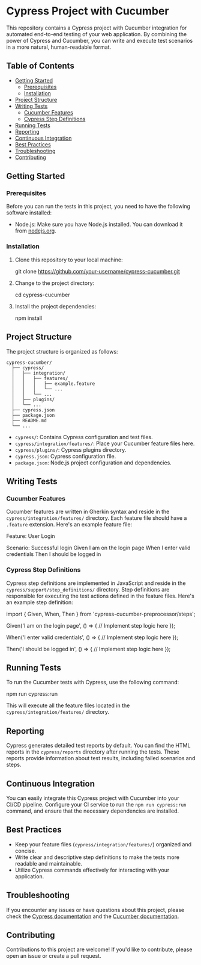 # Cypress Project with Cucumber

This repository contains a Cypress project with Cucumber integration for automated end-to-end testing of your web application. By combining the power of Cypress and Cucumber, you can write and execute test scenarios in a more natural, human-readable format.

## Table of Contents

- [Getting Started](#getting-started)
  - [Prerequisites](#prerequisites)
  - [Installation](#installation)
- [Project Structure](#project-structure)
- [Writing Tests](#writing-tests)
  - [Cucumber Features](#cucumber-features)
  - [Cypress Step Definitions](#cypress-step-definitions)
- [Running Tests](#running-tests)
- [Reporting](#reporting)
- [Continuous Integration](#continuous-integration)
- [Best Practices](#best-practices)
- [Troubleshooting](#troubleshooting)
- [Contributing](#contributing)

## Getting Started

### Prerequisites

Before you can run the tests in this project, you need to have the following software installed:

- Node.js: Make sure you have Node.js installed. You can download it from [nodejs.org](https://nodejs.org/).

### Installation

1. Clone this repository to your local machine:

   git clone https://github.com/your-username/cypress-cucumber.git

2. Change to the project directory:

   cd cypress-cucumber

3. Install the project dependencies:

   npm install

## Project Structure

The project structure is organized as follows:

```
cypress-cucumber/
  ├── cypress/
  │   ├── integration/
  │   │   ├── features/
  │   │   │   ├── example.feature
  │   │   │   └── ...
  │   │   └── ...
  │   ├── plugins/
  │   └── ...
  ├── cypress.json
  ├── package.json
  ├── README.md
  └── ...
```

- `cypress/`: Contains Cypress configuration and test files.
- `cypress/integration/features/`: Place your Cucumber feature files here.
- `cypress/plugins/`: Cypress plugins directory.
- `cypress.json`: Cypress configuration file.
- `package.json`: Node.js project configuration and dependencies.

## Writing Tests

### Cucumber Features

Cucumber features are written in Gherkin syntax and reside in the `cypress/integration/features/` directory. Each feature file should have a `.feature` extension. Here's an example feature file:

Feature: User Login

  Scenario: Successful login
    Given I am on the login page
    When I enter valid credentials
    Then I should be logged in

### Cypress Step Definitions

Cypress step definitions are implemented in JavaScript and reside in the `cypress/support/step_definitions/` directory. Step definitions are responsible for executing the test actions defined in the feature files. Here's an example step definition:

import { Given, When, Then } from 'cypress-cucumber-preprocessor/steps';

Given('I am on the login page', () => {
  // Implement step logic here
});

When('I enter valid credentials', () => {
  // Implement step logic here
});

Then('I should be logged in', () => {
  // Implement step logic here
});

## Running Tests

To run the Cucumber tests with Cypress, use the following command:

npm run cypress:run

This will execute all the feature files located in the `cypress/integration/features/` directory.

## Reporting

Cypress generates detailed test reports by default. You can find the HTML reports in the `cypress/reports` directory after running the tests. These reports provide information about test results, including failed scenarios and steps.

## Continuous Integration

You can easily integrate this Cypress project with Cucumber into your CI/CD pipeline. Configure your CI service to run the `npm run cypress:run` command, and ensure that the necessary dependencies are installed.

## Best Practices

- Keep your feature files (`cypress/integration/features/`) organized and concise.
- Write clear and descriptive step definitions to make the tests more readable and maintainable.
- Utilize Cypress commands effectively for interacting with your application.

## Troubleshooting

If you encounter any issues or have questions about this project, please check the [Cypress documentation](https://docs.cypress.io/) and the [Cucumber documentation](https://cucumber.io/docs/).

## Contributing

Contributions to this project are welcome! If you'd like to contribute, please open an issue or create a pull request.

